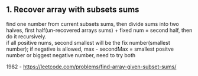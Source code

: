## 1. Recover array with subsets sums

find one number from current subsets sums, then divide sums into two halves, first half(un-recovered arrays sums) + fixed num = second half, then do it recursively.  
if all positive nums, second smallest will be the fix number(smallest number); if negative is allowed, max - secondMax = smallest positve number or biggest negative number, need to try both  

1982 - https://leetcode.com/problems/find-array-given-subset-sums/

